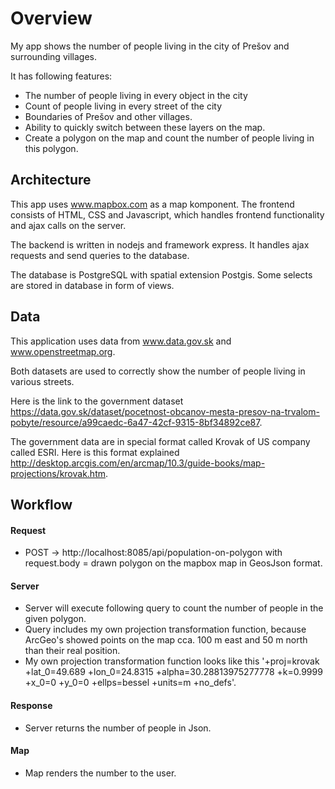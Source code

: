 # Overview

My app shows the number of people living in the city of Prešov and surrounding villages.

It has following features:

* The number of people living in every object in the city
* Count of people living in every street of the city
* Boundaries of Prešov and other villages.
* Ability to quickly switch between these layers on the map.
* Create a polygon on the map and count the number of people living in this polygon.

## Architecture
This app uses www.mapbox.com as a map komponent. The frontend consists of HTML, CSS and
Javascript, which handles frontend functionality and ajax calls on the server.

The backend is written in nodejs and framework express. It handles ajax requests and send queries to the database.

The database is PostgreSQL with spatial extension Postgis. Some selects are stored in database in form of views.

## Data

This application uses data from www.data.gov.sk and www.openstreetmap.org.

Both datasets are used to correctly show the number of people living in various streets.

Here is the link to the government dataset https://data.gov.sk/dataset/pocetnost-obcanov-mesta-presov-na-trvalom-pobyte/resource/a99caedc-6a47-42cf-9315-8bf34892ce87.

The government data are in special format called Krovak of US company called ESRI. Here is this format explained http://desktop.arcgis.com/en/arcmap/10.3/guide-books/map-projections/krovak.htm.


## Workflow
#### Request
* POST -> http://localhost:8085/api/population-on-polygon with request.body = drawn polygon on the mapbox map in GeosJson format.
#### Server
* Server will execute following query to count the number of people in the given polygon.
* Query includes my own projection transformation function, because ArcGeo's showed points on the map cca. 100 m east and 50 m north than their real position.
* My own projection transformation function looks like this '+proj=krovak +lat_0=49.689 +lon_0=24.8315 +alpha=30.28813975277778 +k=0.9999 +x_0=0 +y_0=0 +ellps=bessel +units=m +no_defs'.

#### Response
* Server returns the number of people in Json.
#### Map
* Map renders the number to the user.